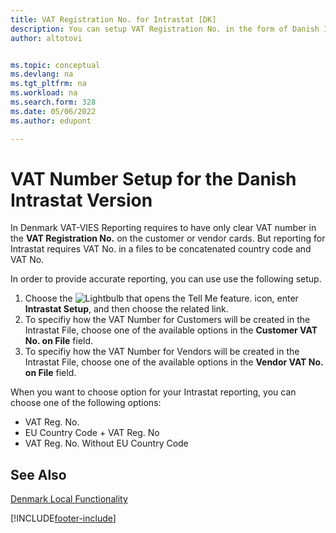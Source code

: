 ```yaml
---
title: VAT Registration No. for Intrastat [DK]
description: You can setup VAT Registration No. in the form of Danish Intrastat requirments.
author: altotovi


ms.topic: conceptual
ms.devlang: na
ms.tgt_pltfrm: na
ms.workload: na
ms.search.form: 328
ms.date: 05/06/2022
ms.author: edupont

---
```

# VAT Number Setup for the Danish Intrastat Version

In Denmark VAT-VIES Reporting requires to have only clear VAT number in the **VAT Registration No.** on the customer or vendor cards. But reporting for Intrastat requires VAT No. in a files to be concatenated country code and VAT No.

In order to provide accurate reporting, you can use use the following setup.
1.  Choose the ![Lightbulb that opens the Tell Me feature.](../../media/ui-search/search_small.png "Tell me what you want to do") icon, enter **Intrastat Setup**, and then choose the related link.
2.  To specifiy how the VAT Number for Customers will be created in the Intrastat File, choose one of the available options in the **Customer VAT No. on File** field.
3.  To specifiy how the VAT Number for Vendors will be created in the Intrastat File, choose one of the available options in the **Vendor VAT No. on File** field.

When you want to choose option for your Intrastat reporting, you can choose one of the following options:
- VAT Reg. No.
- EU Country Code + VAT Reg. No
- VAT Reg. No. Without EU Country Code

## See Also
[Denmark Local Functionality](denmark-local-functionality.md)  

[!INCLUDE[footer-include](../../includes/footer-banner.md)]
